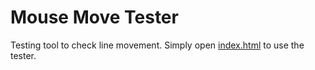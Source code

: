 # Mouse Move Tester

Testing tool to check line movement.
Simply open [index.html](./index.html) to use the tester.
